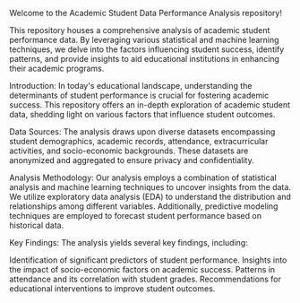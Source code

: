 Welcome to the Academic Student Data Performance Analysis repository!

This repository houses a comprehensive analysis of academic student performance data. By leveraging various statistical and machine learning techniques, we delve into the factors influencing student success, identify patterns, and provide insights to aid educational institutions in enhancing their academic programs.


Introduction:
In today's educational landscape, understanding the determinants of student performance is crucial for fostering academic success. This repository offers an in-depth exploration of academic student data, shedding light on various factors that influence student outcomes.

Data Sources:
The analysis draws upon diverse datasets encompassing student demographics, academic records, attendance, extracurricular activities, and socio-economic backgrounds. These datasets are anonymized and aggregated to ensure privacy and confidentiality.

Analysis Methodology:
Our analysis employs a combination of statistical analysis and machine learning techniques to uncover insights from the data. We utilize exploratory data analysis (EDA) to understand the distribution and relationships among different variables. Additionally, predictive modeling techniques are employed to forecast student performance based on historical data.

Key Findings:
The analysis yields several key findings, including:

Identification of significant predictors of student performance.
Insights into the impact of socio-economic factors on academic success.
Patterns in attendance and its correlation with student grades.
Recommendations for educational interventions to improve student outcomes.

